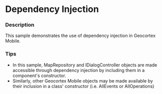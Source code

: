 ﻿# Dependency Injection

### Description
This sample demonstrates the use of dependency injection in Geocortex Mobile.

### Tips
- In this sample, MapRepository and IDialogController objects are made accessible through dependency injection by including them in a component's constructor.
- Similarly, other Geocortex Mobile objects may be made available by their inclusion in a class' constructor (i.e. AllEvents or AllOperations)
